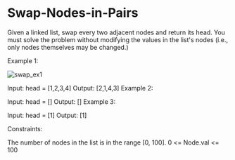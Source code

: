 # Swap-Nodes-in-Pairs

Given a linked list, swap every two adjacent nodes and return its head. You must solve the problem without modifying the values in the list's nodes (i.e., only nodes themselves may be changed.)

 
Example 1:

![swap_ex1](https://user-images.githubusercontent.com/88260025/211214279-72c0517d-3dd0-4418-bb1c-c452093c7982.jpg)

Input: head = [1,2,3,4]
Output: [2,1,4,3]
Example 2:

Input: head = []
Output: []
Example 3:

Input: head = [1]
Output: [1]
 

Constraints:

The number of nodes in the list is in the range [0, 100].
0 <= Node.val <= 100
